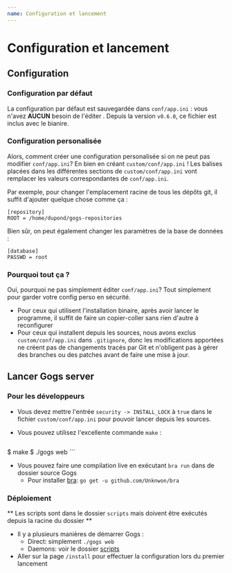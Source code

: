 ```yaml
---
name: Configuration et lancement
---
```


# Configuration et lancement

## Configuration

### Configuration par défaut

La configuration par défaut est sauvegardée dans `conf/app.ini` : vous n'avez **AUCUN** besoin de l'éditer . Depuis la version `v0.6.0`, ce fichier est inclus avec le bianire.

### Configuration personalisée

Alors, comment créer une configuration personalisée si on ne peut pas modifier `conf/app.ini`? En bien en créant `custom/conf/app.ini` ! Les balises placées dans les différentes sections de `custom/conf/app.ini` vont remplacer les valeurs correspondantes de `conf/app.ini`.

Par exemple, pour changer l'emplacement racine de tous les dépôts git, il suffit d'ajouter quelque chose comme ça :

```
[repository]
ROOT = /home/dupond/gogs-repositories
```

Bien sûr, on peut également changer les paramètres de la base de données :

```
[database]
PASSWD = root
```

### Pourquoi tout ça ?

Oui, pourquoi ne pas simplement éditer `conf/app.ini`? Tout simplement pour garder votre config perso en sécurité.

- Pour ceux qui utilisent l'installation binaire, après avoir lancer le programme, il suffit de faire un copier-coller sans rien d'autre à reconfigurer
- Pour ceux qui installent depuis les sources, nous avons exclus `custom/conf/app.ini` dans `.gitignore`, donc les modifications apportées ne créent pas de changements tracés par Git et n'obligent pas à gérer des branches ou des patches avant de faire une mise à jour.

## Lancer Gogs server

### Pour les développeurs

- Vous devez mettre l'entrée `security -> INSTALL_LOCK` à `true` dans le fichier `custom/conf/app.ini` pour pouvoir lancer depuis les sources.
- Vous pouvez utilisez l'excellente commande `make` :

	```sh
$ make
$ ./gogs web
	```
	
- Vous pouvez faire une compilation live en exécutant `bra run` dans de dossier source Gogs
	- Pour installer [bra](https://github.com/Unknwon/bra): `go get -u github.com/Unknwon/bra`

### Déploiement

** Les scripts sont dans le dossier `scripts` mais doivent être exécutés depuis la racine du dossier **

- Il y a plusieurs manières de démarrer Gogs :
	- Direct: simplement `./gogs web`
	- Daemons: voir le dossier [scripts](https://github.com/gogits/gogs/tree/master/scripts)
- Aller sur la page `/install` pour effectuer la configuration lors du premier lancement
